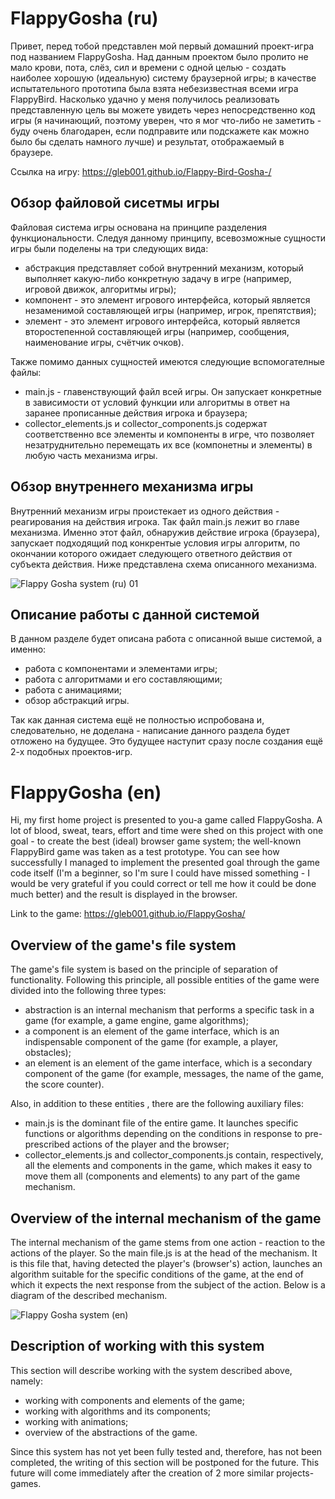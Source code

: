 # FlappyGosha (ru)
Привет, перед тобой представлен мой первый домашний проект-игра под названием FlappyGosha. Над данным проектом было пролито не мало крови, пота, слёз, сил и времени с одной целью - создать наиболее хорошую (идеальную) систему браузерной игры; в качестве испытательного прототипа была взята небезизвестная всеми игра FlappyBird. Насколько удачно у меня получилось реализовать представленную цель вы можете увидеть через непосредственно код игры (я начинающий, поэтому уверен, что я мог что-либо не заметить - буду очень благодарен, если подправите или подскажете как можно было бы сделать намного лучше) и результат, отображаемый в браузере.

Ссылка на игру: https://gleb001.github.io/Flappy-Bird-Gosha-/

## Обзор файловой сисетмы игры
Файловая система игры основана на принципе разделения функциональности. Следуя данному принципу, всевозможные сущности игры были поделены на три следующих вида:
- абстракция представляет собой внутренний механизм, который выполняет какую-либо конкретную задачу в игре (например, игровой движок, алгоритмы игры);
- компонент - это элемент игрового интерфейса, который является незаменимой составляющей игры (например, игрок, препятствия);
- элемент - это элемент игрового интерфейса, который является второстепенной составляющей игры (например, сообщения, наименование игры, счётчик очков).

Также помимо данных сущностей имеются следующие вспомогателные файлы:
- main.js - главенствующий файл всей игры. Он запускает конкретные в зависимости от условий функции или алгоритмы в ответ на заранее прописанные действия игрока и браузера;
- collector_elements.js и collector_components.js содержат соответственно все элементы и компоненты в игре, что позволяет незатруднительно перемещать их  все (компонетны и элементы) в любую часть механизма игры.

## Обзор внутреннего механизма игры
Внутренний механизм игры проистекает из одного действия - реагирования на действия игрока. Так файл main.js лежит во главе механизма. Именно этот файл, обнаружив действие игрока (браузера), запускает подходящий под конкрентые условия игры алгоритм, по окончании которого ожидает следующего ответного действия от субъекта действия.
Ниже представлена схема описанного механизма.

![Flappy Gosha system (ru) 01](https://user-images.githubusercontent.com/89206789/179702762-db058d8a-c30f-4026-9148-952c17dcd904.png)

## Описание работы с данной системой
В данном разделе будет описана работа с описанной выше системой, а именно:
- работа с компонентами и элементами игры;
- работа с алгоритмами и его составляющими;
- работа с анимациями;
- обзор абстракций игры.

Так как данная система ещё не полностью испробована и, следовательно, не доделана - написание данного раздела будет отложено на будущее. Это будущее наступит сразу после создания ещё 2-х подобных проектов-игр.

# FlappyGosha (en)
Hi, my first home project is presented to you-a game called FlappyGosha. A lot of blood, sweat, tears, effort and time were shed on this project with one goal - to create the best (ideal) browser game system; the well-known FlappyBird game was taken as a test prototype. You can see how successfully I managed to implement the presented goal through the game code itself (I'm a beginner, so I'm sure I could have missed something - I would be very grateful if you could correct or tell me how it could be done much better) and the result is displayed in the browser.

Link to the game: https://gleb001.github.io/FlappyGosha/

## Overview of the game's file system
The game's file system is based on the principle of separation of functionality. Following this principle, all possible entities of the game were divided into the following three types:
- abstraction is an internal mechanism that performs a specific task in a game (for example, a game engine, game algorithms);
- a component is an element of the game interface, which is an indispensable component of the game (for example, a player, obstacles);
- an element is an element of the game interface, which is a secondary component of the game (for example, messages, the name of the game, the score counter).

Also, in addition to these entities , there are the following auxiliary files:
- main.js is the dominant file of the entire game. It launches specific functions or algorithms depending on the conditions in response to pre-prescribed actions of the player and the browser;
- collector_elements.js and collector_components.js contain, respectively, all the elements and components in the game, which makes it easy to move them all (components and elements) to any part of the game mechanism.

## Overview of the internal mechanism of the game
The internal mechanism of the game stems from one action - reaction to the actions of the player. So the main file.js is at the head of the mechanism. It is this file that, having detected the player's (browser's) action, launches an algorithm suitable for the specific conditions of the game, at the end of which it expects the next response from the subject of the action.
Below is a diagram of the described mechanism.

![Flappy Gosha system (en)](https://user-images.githubusercontent.com/89206789/179704756-5d0bd28d-4fa7-47b8-9512-698fdf9713c3.png)

## Description of working with this system
This section will describe working with the system described above, namely:
- working with components and elements of the game;
- working with algorithms and its components;
- working with animations;
- overview of the abstractions of the game.

Since this system has not yet been fully tested and, therefore, has not been completed, the writing of this section will be postponed for the future. This future will come immediately after the creation of 2 more similar projects-games.
